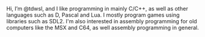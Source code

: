 Hi, I’m @tdwsl, and I like programming in mainly C/C++, as well as other languages such as D, Pascal and Lua.
I mostly program games using libraries such as SDL2.
I'm also interested in assembly programming for old computers like the MSX and C64, as well assembly programming in general.
